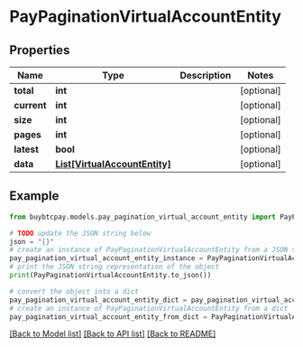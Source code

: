 # PayPaginationVirtualAccountEntity


## Properties

Name | Type | Description | Notes
------------ | ------------- | ------------- | -------------
**total** | **int** |  | [optional] 
**current** | **int** |  | [optional] 
**size** | **int** |  | [optional] 
**pages** | **int** |  | [optional] 
**latest** | **bool** |  | [optional] 
**data** | [**List[VirtualAccountEntity]**](VirtualAccountEntity.md) |  | [optional] 

## Example

```python
from buybtcpay.models.pay_pagination_virtual_account_entity import PayPaginationVirtualAccountEntity

# TODO update the JSON string below
json = "{}"
# create an instance of PayPaginationVirtualAccountEntity from a JSON string
pay_pagination_virtual_account_entity_instance = PayPaginationVirtualAccountEntity.from_json(json)
# print the JSON string representation of the object
print(PayPaginationVirtualAccountEntity.to_json())

# convert the object into a dict
pay_pagination_virtual_account_entity_dict = pay_pagination_virtual_account_entity_instance.to_dict()
# create an instance of PayPaginationVirtualAccountEntity from a dict
pay_pagination_virtual_account_entity_from_dict = PayPaginationVirtualAccountEntity.from_dict(pay_pagination_virtual_account_entity_dict)
```
[[Back to Model list]](../README.md#documentation-for-models) [[Back to API list]](../README.md#documentation-for-api-endpoints) [[Back to README]](../README.md)


